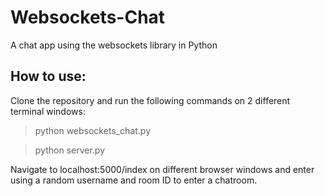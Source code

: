 # Websockets-Chat
A chat app using the websockets library in Python

## How to use:

Clone the repository and run the following commands on 2 different terminal windows:

> python websockets_chat.py

> python server.py

Navigate to localhost:5000/index on different browser windows and enter using a random username and room ID to enter a chatroom.
